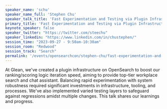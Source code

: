 ```yaml
---
speaker_name: 'schu'
speaker_name_full: 'Stephen Chu'
speaker_talk_title: 'Fast Experimentation and Testing via Plugin Infrastructure'
primary_title: 'Fast Experimentation and Testing via Plugin Infrastructure'
keynote_speaker: false
speaker_twitter: "https://twitter.com/steechu"
speaker_linkedin: "https://www.linkedin.com/in/chustephen/"
session_time: "2023-09-27 - 9:50am-10:30am"
session_room: "Redwood"
session_track: "Search"
permalink: '/events/opensearchcon/stephen-chu/fast-experimentation-and-testing-via-plugin-infrastructure.html'
---
```


At Glean, we've created a plugin infrastructure on OpenSearch to boost our ranking/scoring logic iteration speed, aiming to provide top-tier workplace search and chat assistant. Balancing rapid experimentation with system robustness required significant investments in infrastructure, tooling, and processes. We've also implemented varied testing layers to safeguard against regressions amidst multiple changes. This talk shares our learnings and progress.
